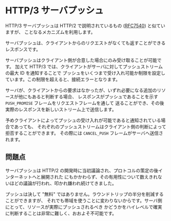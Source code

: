 # HTTP/3 サーバプッシュ

HTTP/3 サーバプッシュは HTTP/2 で説明されているもの ([RFC7540](https://httpwg.org/specs/rfc7540.html)) と似ていますが、
ことなるメカニズムを利用します。

サーバプッシュは、クライアントからのリクエストがなくても返すことができるレスポンスです。

サーバプッシュはクライアント側が合意した場合にのみ受け取ることが可能です。
加えて HTTP/3 では、クライアントがサーバに対してプッシュストリームの最大 ID を通知することで
プッシュをいくつまで受け入れ可能か制限を設定しています。この制限を超えると、接続エラーとなります。

サーバが、クライアントからの要求はなかったが、いずれ必要になる追加のリソースが他にもあると判断する場合、
レスポンスがプッシュであることを示す `PUSH_PROMISE` フレームをリクエストフレームを通して
送ることができ、その後実際のレスポンスを新しいストリーム上で送信します。

予めクライアントによってプッシュの受け入れが可能であると通知されている場合であっても、
それぞれのプッシュストリームはクライアント側の判断によって拒否することができます。
その際には `CANCEL_PUSH` フレームがサーバへ送信されます。

## 問題点

サーバプッシュは HTTP/2 の開発時に当初議論され、プロトコルの策定の後インターネットへと展開された
にもかかわらず、その有用性について数えきれないほどの議論が行われ、叩かれ嫌われ続けてきました。

プッシュは決して "無料" ではありません。ラウンドトリップの半分を削減することができますが、
それでも帯域を使うことに変わりないからです。サーバ側にとって、リソースが実際にプッシュされるべき
かどうかをハイレベルで確実に判断することは非常に難しく、おおよそ不可能です。
